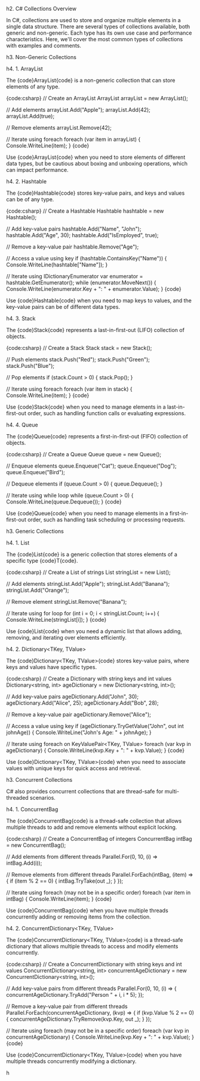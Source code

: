 h2. C# Collections Overview

In C#, collections are used to store and organize multiple elements in a single data structure. There are several types of collections available, both generic and non-generic. Each type has its own use case and performance characteristics. Here, we'll cover the most common types of collections with examples and comments.

h3. Non-Generic Collections

h4. 1. ArrayList

The {code}ArrayList{code} is a non-generic collection that can store elements of any type.

{code:csharp}
// Create an ArrayList
ArrayList arrayList = new ArrayList();

// Add elements
arrayList.Add("Apple");
arrayList.Add(42);
arrayList.Add(true);

// Remove elements
arrayList.Remove(42);

// Iterate using foreach
foreach (var item in arrayList)
{
    Console.WriteLine(item);
}
{code}

Use {code}ArrayList{code} when you need to store elements of different data types, but be cautious about boxing and unboxing operations, which can impact performance.

h4. 2. Hashtable

The {code}Hashtable{code} stores key-value pairs, and keys and values can be of any type.

{code:csharp}
// Create a Hashtable
Hashtable hashtable = new Hashtable();

// Add key-value pairs
hashtable.Add("Name", "John");
hashtable.Add("Age", 30);
hashtable.Add("IsEmployed", true);

// Remove a key-value pair
hashtable.Remove("Age");

// Access a value using key
if (hashtable.ContainsKey("Name"))
{
    Console.WriteLine(hashtable["Name"]);
}

// Iterate using IDictionaryEnumerator
var enumerator = hashtable.GetEnumerator();
while (enumerator.MoveNext())
{
    Console.WriteLine(enumerator.Key + ": " + enumerator.Value);
}
{code}

Use {code}Hashtable{code} when you need to map keys to values, and the key-value pairs can be of different data types.

h4. 3. Stack

The {code}Stack{code} represents a last-in-first-out (LIFO) collection of objects.

{code:csharp}
// Create a Stack
Stack stack = new Stack();

// Push elements
stack.Push("Red");
stack.Push("Green");
stack.Push("Blue");

// Pop elements
if (stack.Count > 0)
{
    stack.Pop();
}

// Iterate using foreach
foreach (var item in stack)
{
    Console.WriteLine(item);
}
{code}

Use {code}Stack{code} when you need to manage elements in a last-in-first-out order, such as handling function calls or evaluating expressions.

h4. 4. Queue

The {code}Queue{code} represents a first-in-first-out (FIFO) collection of objects.

{code:csharp}
// Create a Queue
Queue queue = new Queue();

// Enqueue elements
queue.Enqueue("Cat");
queue.Enqueue("Dog");
queue.Enqueue("Bird");

// Dequeue elements
if (queue.Count > 0)
{
    queue.Dequeue();
}

// Iterate using while loop
while (queue.Count > 0)
{
    Console.WriteLine(queue.Dequeue());
}
{code}

Use {code}Queue{code} when you need to manage elements in a first-in-first-out order, such as handling task scheduling or processing requests.

h3. Generic Collections

h4. 1. List<T>

The {code}List<T>{code} is a generic collection that stores elements of a specific type {code}T{code}.

{code:csharp}
// Create a List of strings
List<string> stringList = new List<string>();

// Add elements
stringList.Add("Apple");
stringList.Add("Banana");
stringList.Add("Orange");

// Remove element
stringList.Remove("Banana");

// Iterate using for loop
for (int i = 0; i < stringList.Count; i++)
{
    Console.WriteLine(stringList[i]);
}
{code}

Use {code}List<T>{code} when you need a dynamic list that allows adding, removing, and iterating over elements efficiently.

h4. 2. Dictionary<TKey, TValue>

The {code}Dictionary<TKey, TValue>{code} stores key-value pairs, where keys and values have specific types.

{code:csharp}
// Create a Dictionary with string keys and int values
Dictionary<string, int> ageDictionary = new Dictionary<string, int>();

// Add key-value pairs
ageDictionary.Add("John", 30);
ageDictionary.Add("Alice", 25);
ageDictionary.Add("Bob", 28);

// Remove a key-value pair
ageDictionary.Remove("Alice");

// Access a value using key
if (ageDictionary.TryGetValue("John", out int johnAge))
{
    Console.WriteLine("John's Age: " + johnAge);
}

// Iterate using foreach on KeyValuePair<TKey, TValue>
foreach (var kvp in ageDictionary)
{
    Console.WriteLine(kvp.Key + ": " + kvp.Value);
}
{code}

Use {code}Dictionary<TKey, TValue>{code} when you need to associate values with unique keys for quick access and retrieval.

h3. Concurrent Collections

C# also provides concurrent collections that are thread-safe for multi-threaded scenarios.

h4. 1. ConcurrentBag<T>

The {code}ConcurrentBag<T>{code} is a thread-safe collection that allows multiple threads to add and remove elements without explicit locking.

{code:csharp}
// Create a ConcurrentBag of integers
ConcurrentBag<int> intBag = new ConcurrentBag<int>();

// Add elements from different threads
Parallel.For(0, 10, (i) => intBag.Add(i));

// Remove elements from different threads
Parallel.ForEach(intBag, (item) =>
{
    if (item % 2 == 0)
    {
        intBag.TryTake(out _);
    }
});

// Iterate using foreach (may not be in a specific order)
foreach (var item in intBag)
{
    Console.WriteLine(item);
}
{code}

Use {code}ConcurrentBag<T>{code} when you have multiple threads concurrently adding or removing items from the collection.

h4. 2. ConcurrentDictionary<TKey, TValue>

The {code}ConcurrentDictionary<TKey, TValue>{code} is a thread-safe dictionary that allows multiple threads to access and modify elements concurrently.

{code:csharp}
// Create a ConcurrentDictionary with string keys and int values
ConcurrentDictionary<string, int> concurrentAgeDictionary = new ConcurrentDictionary<string, int>();

// Add key-value pairs from different threads
Parallel.For(0, 10, (i) =>
{
    concurrentAgeDictionary.TryAdd("Person " + i, i * 5);
});

// Remove a key-value pair from different threads
Parallel.ForEach(concurrentAgeDictionary, (kvp) =>
{
    if (kvp.Value % 2 == 0)
    {
        concurrentAgeDictionary.TryRemove(kvp.Key, out _);
    }
});

// Iterate using foreach (may not be in a specific order)
foreach (var kvp in concurrentAgeDictionary)
{
    Console.WriteLine(kvp.Key + ": " + kvp.Value);
}
{code}

Use {code}ConcurrentDictionary<TKey, TValue>{code} when you have multiple threads concurrently modifying a dictionary.

h
